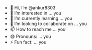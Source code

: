 - 👋 Hi, I’m @ankur8303
- 👀 I’m interested in ... you
- 🌱 I’m currently learning ... you
- 💞️ I’m looking to collaborate on ... you
- 📫 How to reach me ... you
- 😄 Pronouns: ... you
- ⚡ Fun fact: ... you

<!---
ankur8303/ankur8303 is a ✨ special ✨ repository because its `README.md` (this file) appears on your GitHub profile.
You can click the Preview link to take a look at your changes.
--->
